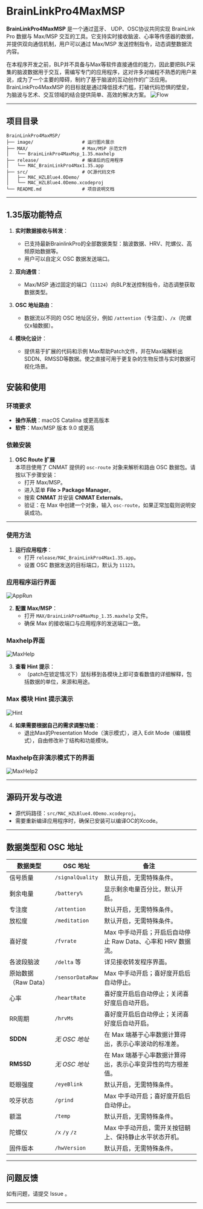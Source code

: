 # BrainLinkPro4MaxMSP

**BrainLinkPro4MaxMSP** 是一个通过蓝牙、 UDP、OSC协议共同实现 BrainLink Pro 数据与 Max/MSP 交互的工具。它支持实时接收脑波、心率等传感器的数据，并提供双向通信机制，用户可以通过 Max/MSP 发送控制指令，动态调整数据流内容。

在本程序开发之前，BLP并不具备与Max等软件直接通信的能力，因此要把BLP采集的脑波数据用于交互，需编写专门的应用程序，这对许多对编程不熟悉的用户来说，成为了一个主要的障碍，制约了基于脑波的互动创作的广泛应用。BrainLinkPro4MaxMSP 的目标就是通过降低技术门槛，打破代码恐惧的壁垒，为脑波与艺术、交互领域的结合提供简单、高效的解决方案。
![Flow](image/Flow.png)

---

## 项目目录

```
BrainLinkPro4MaxMSP/
├── image/                  # 运行图片展示
├── MAX/                    # Max/MSP 示范文件
│   └── BrainLinkPro4MaxMsp_1.35.maxhelp
├── release/                # 编译后的应用程序
│   └── MAC_BrainLinkPro4Max1.35.app
├── src/                    # OC源代码文件
│   ├── MAC_HZLBlue4.0Demo/
│   └── MAC_HZLBlue4.0Demo.xcodeproj
└── README.md               # 项目说明文档
```
---

## 1.35版功能特点

1. **实时数据接收与转发**：
   - 已支持最新BrainlinkPro的全部数据类型：脑波数据、HRV、陀螺仪、高频原始数据等。
   - 用户可以自定义 OSC 数据发送端口。

2. **双向通信**：
   - Max/MSP 通过固定的端口（`11124`）向BLP发送控制指令，动态调整获取数据类型。

3. **OSC 地址路由**：
   - 数据流以不同的 OSC 地址区分，例如 `/attention`（专注度）、`/x`（陀螺仪x轴数据）。

4. **模块化设计**：
   - 提供易于扩展的代码和示例 Max帮助Patch文件，并在Max端解析出SDDN、RMSSD等数据。使之直接可用于更复杂的生物反馈与实时数据可视化场景。


## 安装和使用

### 环境要求

- **操作系统**：macOS Catalina 或更高版本
- **软件**：Max/MSP 版本 9.0 或更高

### 依赖安装

1. **OSC Route 扩展**  
   本项目使用了 CNMAT 提供的 `osc-route` 对象来解析和路由 OSC 数据包。请按以下步骤安装：
   - 打开 Max/MSP。
   - 进入菜单 **File > Package Manager**。
   - 搜索 **CNMAT** 并安装 **CNMAT Externals**。
   - 验证：在 Max 中创建一个对象，输入 `osc-route`，如果正常加载则说明安装成功。

---

### 使用方法

1. **运行应用程序**：
   - 打开 `release/MAC_BrainLinkPro4Max1.35.app`。
   - 设置 OSC 数据发送的目标端口，默认为 `11123`。
### 应用程序运行界面
![AppRun](image/AppRun.png)

2. **配置 Max/MSP**：
   - 打开 `MAX/BrainLinkPro4MaxMsp_1.35.maxhelp` 文件。
   - 确保 Max 的接收端口与应用程序的发送端口一致。
### Maxhelp界面
![MaxHelp](image/MaxHelp.png)

3. **查看 Hint 提示**：
   - （patch在锁定情况下）鼠标移到各模块上即可查看数值的详细解释，包括数据的单位，来源和用途。
### Max 模块 Hint 提示演示
![Hint](image/hint.gif)<br> 

4. **如果需要根据自己的需求调整功能**：
   - 退出Max的Presentation Mode（演示模式），进入 Edit Mode（编辑模式），自由修改补丁结构和功能模块。
### Maxhelp在非演示模式下的界面
![MaxHelp2](image/MaxHelp2.png)

---

## 源码开发与改进

- 源代码路径：`src/MAC_HZLBlue4.0Demo.xcodeproj`。
- 需要重新编译应用程序时，确保已安装可以编译OC的Xcode。

---

## 数据类型和 OSC 地址



| 数据类型           | OSC 地址             | 备注                                             
|-------------------|----------------------|-------------------------------------------------
| 信号质量           | `/signalQuality`     | 默认开启，无需特殊条件。                          
| 剩余电量           | `/battery%`          | 显示剩余电量百分比，默认开启。                    
| 专注度             | `/attention`         | 默认开启，无需特殊条件。                          
| 放松度             | `/meditation`        | 默认开启，无需特殊条件。                          
| 喜好度             | `/fvrate`            | Max 中手动开启；开启后自动停止 Raw Data、心率和 HRV 数据流。 
| 各波段脑波         | `/delta` 等          | 详见接收转发程序界面。                               
| 原始数据（Raw Data）| `/sensorDataRaw`     | Max 中手动开启；喜好度开启后自动停止。             
| 心率               | `/heartRate`         | 喜好度开启后自动停止；关闭喜好度后自动开启。       
| RR周期             | `/hrvMs`             | 喜好度开启后自动停止；关闭喜好度后自动开启。       
| **SDDN**           | *无 OSC 地址*        | 在 Max 端基于心率数据计算得出，表示心率波动的标准差。 
| **RMSSD**          | *无 OSC 地址*        | 在 Max 端基于心率数据计算得出，表示心率变异性的均方根差值。 
| 眨眼强度           | `/eyeBlink`          | 默认开启，无需特殊条件。                          
| 咬牙状态           | `/grind`             | Max 中手动开启；喜好度开启后自动停止。             
| 额温               | `/temp`              | 默认开启，无需特殊条件。                          
| 陀螺仪             | `/x` `/y` `/z`       | Max 中手动开启，需开关按钮朝上、保持静止水平状态开机。 
| 固件版本           | `/hwVersion`         | 默认开启，无需特殊条件。                          

---


## 问题反馈

如有问题，请提交 Issue 。

---

